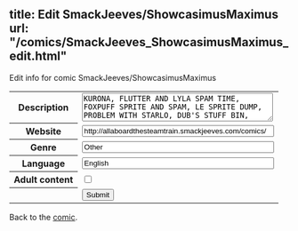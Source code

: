 title: Edit SmackJeeves/ShowcasimusMaximus
url: "/comics/SmackJeeves_ShowcasimusMaximus_edit.html"
---
Edit info for comic SmackJeeves/ShowcasimusMaximus

<form name="comic" action="http://gaepostmail.appspot.com/comic/" method="post">
<table class="comicinfo">
<tr>
<th>Description</th><td><textarea name="description" cols="40" rows="3">KURONA, FLUTTER AND LYLA SPAM TIME, FOXPUFF SPRITE AND SPAM, LE SPRITE DUMP, PROBLEM WITH STARLO, DUB'S STUFF BIN, AQUA'S SPRITE HOSTING PLACE...THINGY, ZERO'S SPRITE TEST GROUND, THE REALM OF PUNCHY, AND TTLY NOT A RIPOFF MERGE TO FORM SHOWCASIMUS MAXIMUSSSSSSSSSSSS Scar's here too say hi scar To put in simple terms, this showcase is basically Reidy's for lower-tier spriters. There's chapters for us because there can be and Kurona loved organization. This description is my bitch now. Kitsu is going too sing for you now. YALYALLYALDJFASLKNKADNNDNADSKHANKAC *Applause* No shipping though. That's for Love Harbor, also sponsored by us! *SHAMELESS PLUG* -Syogren. Don't forget the cheese. Nor the muffins! :3</textarea></td>
</tr>
<tr>
<th>Website</th><td><input type="text" name="url" value="http://allaboardthesteamtrain.smackjeeves.com/comics/" size="40"/></td>
</tr>
<tr>
<th>Genre</th><td><input type="text" name="genre" value="Other" size="40"/></td>
</tr>
<tr>
<th>Language</th><td><input type="text" name="language" value="English" size="40"/></td>
</tr>
<tr>
<th>Adult content</th><td><input type="checkbox" name="adult" value="adult" /></td>
</tr>
<tr>
<th></th><td>
<input type="hidden" name="comic" value="SmackJeeves_ShowcasimusMaximus" />
<input type="submit" name="submit" value="Submit" />
</td>
</tr>
</table>
</form>

Back to the [comic](SmackJeeves_ShowcasimusMaximus.html).
